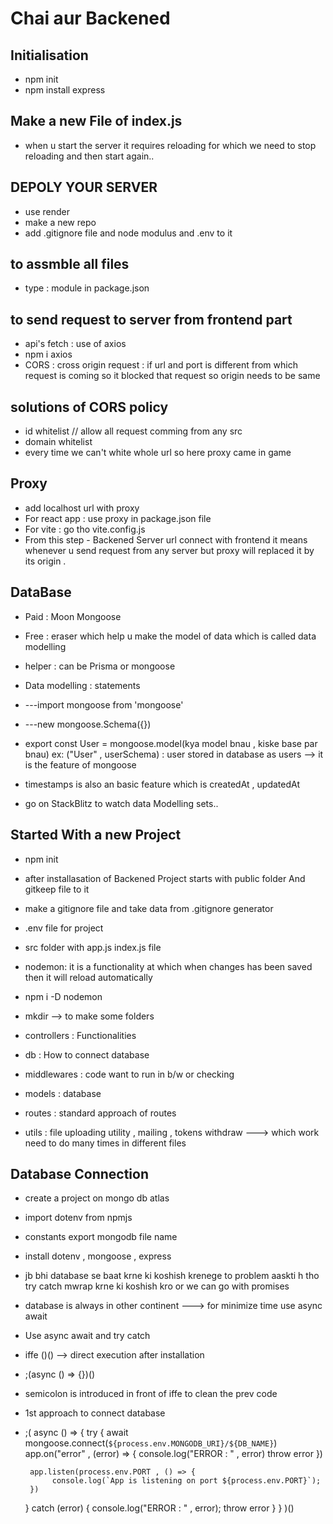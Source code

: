 # Chai aur Backened

## Initialisation
- npm init
- npm install express

## Make a new File of index.js
- when u start the server it requires reloading for which we need to stop reloading and then start again..


## DEPOLY YOUR SERVER
- use render 
- make a new repo
- add .gitignore file and node modulus and .env to it

## to assmble all files 
- type : module in package.json

## to send request to server from frontend part
- api's fetch : use of axios 
- npm i axios
- CORS : cross origin request : if url and port is different from which request is coming so it blocked that request
so origin needs to be same 

## solutions of CORS policy
- id whitelist  // allow all request comming from any src
- domain whitelist
- every time we can't white whole url so here proxy came in game

## Proxy
- add localhost url with proxy 
- For react app : use proxy in package.json file
- For vite : go tho vite.config.js
- From this step - Backened Server url connect with frontend it means whenever u send request from any server but proxy will replaced it by its origin .

## DataBase
- Paid : Moon Mongoose
- Free : eraser which help u make the model of data which is called data modelling
- helper : can be Prisma or mongoose
- Data modelling : statements 

- ---import mongoose from 'mongoose'
- ---new mongoose.Schema({})
- export const User = mongoose.model(kya model bnau , kiske base par bnau)  ex: ("User" , userSchema) : user stored in database as users --> it is the feature of mongoose

- timestamps is also an basic feature which is createdAt , updatedAt

- go on StackBlitz to watch data Modelling sets..


## Started With a new Project
- npm init
- after installasation of Backened Project starts with public folder And gitkeep file to it 
- make a gitignore file and take data from .gitignore generator 
- .env file for project 
- src folder with app.js index.js file 
- nodemon: it is a functionality at which when changes has been saved then it will reload automatically 
- npm i -D nodemon

- mkdir -->  to make some folders
- controllers : Functionalities
- db : How to connect database 
- middlewares : code want to run in b/w or checking
- models : database 
- routes : standard approach of routes 
- utils : file uploading utility , mailing , tokens withdraw ---> which work need to do many times in different files 

## Database Connection
- create a project on mongo db atlas
- import dotenv from npmjs
- constants export mongodb file name

- install dotenv , mongoose , express
- jb bhi database se baat krne ki koshish krenege to problem aaskti h tho try catch mwrap krne ki koshish kro or we can go with promises
- database is always in other continent ---> for minimize time use async await

- Use async await and try catch 
- iffe ()() --> direct execution after installation
- ;(async () => {})() 
- semicolon is introduced in front of iffe to clean the prev code 

- 1st approach to connect database 
- ;( async () => {
    try {
       await mongoose.connect(`${process.env.MONGODB_URI}/${DB_NAME}`)
       app.on("error" , (error) => {
            console.log("ERROR : " , error)
            throw error 
       })

       app.listen(process.env.PORT , () => {
            console.log(`App is listening on port ${process.env.PORT}`);
       })
    } catch (error) {
        console.log("ERROR : " , error);
        throw error
    }
} )()
